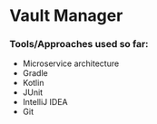 # Vault Manager

### Tools/Approaches used so far:

- Microservice architecture
- Gradle
- Kotlin
- JUnit
- IntelliJ IDEA
- Git
